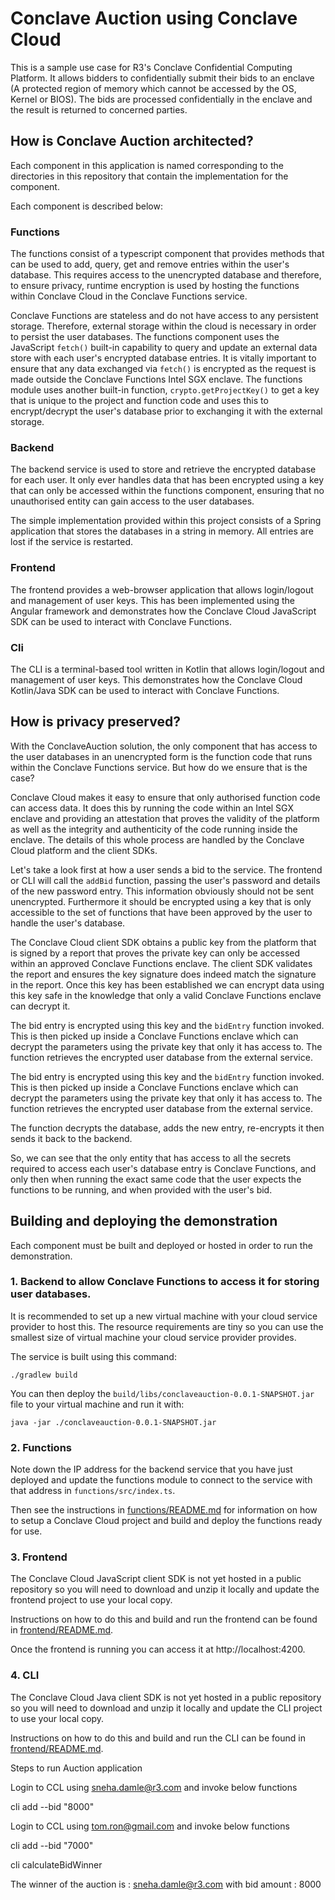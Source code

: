 # Conclave Auction using Conclave Cloud

This is a sample use case for R3's Conclave Confidential Computing Platform. 
It allows bidders to confidentially submit their bids to an enclave (A protected region of memory which cannot be accessed by the OS, Kernel or BIOS). The bids are processed confidentially in the enclave and the result is returned to concerned parties.

## How is Conclave Auction architected?

Each component in this application is named corresponding to the directories in this repository that
contain the implementation for the component.

Each component is described below:

### Functions
The functions consist of a typescript component that provides methods that can
be used to add, query, get and remove entries within the user's database. This
requires access to the unencrypted database and therefore, to ensure privacy,
runtime encryption is used by hosting the functions within Conclave Cloud in the
Conclave Functions service.

Conclave Functions are stateless and do not have access to any persistent
storage. Therefore, external storage within the cloud is necessary in order to
persist the user databases. The functions component uses the JavaScript
`fetch()` built-in capability to query and update an external data store with
each user's encrypted database entries. It is vitally important to ensure that
any data exchanged via `fetch()` is encrypted as the request is made outside the
Conclave Functions Intel SGX enclave. The functions module uses another built-in
function, `crypto.getProjectKey()` to get a key that is unique to the project and
function code and uses this to encrypt/decrypt the user's database prior to
exchanging it with the external storage.

### Backend
The backend service is used to store and retrieve the encrypted database for
each user. It only ever handles data that has been encrypted using a key that
can only be accessed within the functions component, ensuring that no
unauthorised entity can gain access to the user databases.

The simple implementation provided within this project consists of a Spring
application that stores the databases in a string in memory. All entries
are lost if the service is restarted.

### Frontend
The frontend provides a web-browser application that allows login/logout and
management of user keys. This has been implemented using the Angular framework
and demonstrates how the Conclave Cloud JavaScript SDK can be used to interact
with Conclave Functions.

### Cli
The CLI is a terminal-based tool written in Kotlin that allows login/logout and
management of user keys. This demonstrates how the Conclave Cloud Kotlin/Java
SDK can be used to interact with Conclave Functions.

## How is privacy preserved?
With the ConclaveAuction solution, the only component that has access to the user
databases in an unencrypted form is the function code that runs within the
Conclave Functions service. But how do we ensure that is the case?

Conclave Cloud makes it easy to ensure that only authorised function code can
access data. It does this by running the code within an Intel SGX enclave and
providing an attestation that proves the validity of the platform as well as the
integrity and authenticity of the code running inside the enclave. The details
of this whole process are handled by the Conclave Cloud platform and the client
SDKs.

Let's take a look first at how a user sends a bid to the service. The
frontend or CLI will call the `addBid` function, passing the user's password
and details of the new password entry. This information obviously should not be
sent unencrypted. Furthermore it should be encrypted using a key that is only
accessible to the set of functions that have been approved by the user to handle
the user's database.

The Conclave Cloud client SDK obtains a public key from the platform that is
signed by a report that proves the private key can only be accessed within an
approved Conclave Functions enclave. The client SDK validates the report and
ensures the key signature does indeed match the signature in the report. Once
this key has been established we can encrypt data using this key safe in the
knowledge that only a valid Conclave Functions enclave can decrypt it.

The bid entry is encrypted using this key and the `bidEntry` function
invoked. This is then picked up inside a Conclave Functions enclave which can
decrypt the parameters using the private key that only it has access to. The
function retrieves the encrypted user database from the external service.

The bid entry is encrypted using this key and the `bidEntry` function
invoked. This is then picked up inside a Conclave Functions enclave which can
decrypt the parameters using the private key that only it has access to. The
function retrieves the encrypted user database from the external service.

The function decrypts the database, adds the new entry, re-encrypts it then
sends it back to the backend.

So, we can see that the only entity that has access to all the secrets required
to access each user's database entry is Conclave Functions, and only then when
running the exact same code that the user expects the functions to be running,
and when provided with the user's bid.

## Building and deploying the demonstration
Each component must be built and deployed or hosted in order to run the
demonstration.

### 1. Backend to allow Conclave Functions to access it for storing user databases.

It is recommended to set up a new virtual machine with your cloud service
provider to host this. The resource requirements are tiny so you can use the
smallest size of virtual machine your cloud service provider provides.

The service is built using this command:

```
./gradlew build
```

You can then deploy the `build/libs/conclaveauction-0.0.1-SNAPSHOT.jar ` file to
your virtual machine and run it with:

```
java -jar ./conclaveauction-0.0.1-SNAPSHOT.jar 
```

### 2. Functions
Note down the IP address for the backend service that you have just deployed and
update the functions module to connect to the service with that address in
`functions/src/index.ts`.

Then see the instructions in [functions/README.md](functions/README.md) for
information on how to setup a Conclave Cloud project and build and deploy the
functions ready for use.

### 3. Frontend
The Conclave Cloud JavaScript client SDK is not yet hosted in a public
repository so you will need to download and unzip it locally and update the
frontend project to use your local copy.

Instructions on how to do this and build and run the frontend can be found in
[frontend/README.md](frontend/README.md).

Once the frontend is running you can access it at http://localhost:4200.

### 4. CLI
The Conclave Cloud Java client SDK is not yet hosted in a public repository so
you will need to download and unzip it locally and update the CLI project
to use your local copy.

Instructions on how to do this and build and run the CLI can be found in
[frontend/README.md](frontend/README.md).



Steps to run Auction application

Login to CCL using sneha.damle@r3.com and invoke below functions

cli add --bid "8000"

Login to CCL using tom.ron@gmail.com and invoke below functions

cli add --bid "7000"

cli calculateBidWinner

The winner of the auction is : sneha.damle@r3.com with bid amount : 8000

